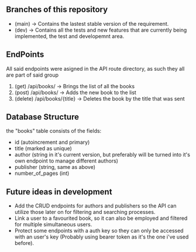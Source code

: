 
## Branches of this repository

- (main) -> Contains the lastest stable version of the requirement.
- (dev) -> Contains all the tests and new features that are currently being implemented, the test and developemnt area.

## EndPoints
All said endpoints were asigned in the API route directory, as such they all are part of said group

1. (get) /api/books/ -> Brings the list of all the books 
2. (post) /api/books/ -> Adds the new book to the list
3. (delete) /api/books/{title} -> Deletes the book by the title that was sent


## Database Structure

the "books" table consists of the fields:

- id (autoincrement and primary)
- title (marked as unique)
- author (string in it's current version, but preferably will be turned into it's own endpoint to manage different authors)
- publisher (string, same as above)
- number_of_pages (int)

## Future ideas in development

- Add the CRUD endpoints for authors and publishers so the API can utilize those later on for filtering and searching processes.
- Link a user to a favourited book, so it can also be employed and filtered for multiple simultaneous users.
- Protect some endpoints with a auth key so they can only be accessed with an user's key (Probably using bearer token as it's the one i've used before). 
